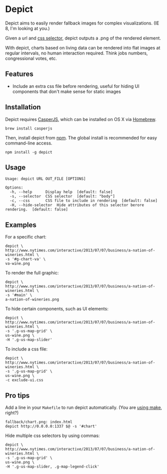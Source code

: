 # Depict

Depict aims to easily render fallback images for complex visualizations. (IE 8, I'm looking at you.)

Given a url and [css selector](http://www.w3.org/TR/selectors/#selectors), depict outputs a .png of the rendered element.

With depict, charts based on living data can be rendered into flat images at regular intervals, no human interaction required. Think jobs numbers, congressional votes, etc.

## Features

- Include an extra css file before rendering, useful for hiding UI components that don't make sense for static images

## Installation

Depict requires [CasperJS](http://docs.casperjs.org/en/latest/installation.html), which can be installed on OS X via [Homebrew](http://brew.sh/).

    brew install casperjs

Then, install depict from [npm](https://npmjs.org/package/depict). The global install is recommended for easy command-line access.

    npm install -g depict

## Usage

    Usage: depict URL OUT_FILE [OPTIONS]

    Options:
      -h, --help      Display help  [default: false]
      -s, --selector  CSS selector  [default: "body"]
      -c, --css       CSS file to include in rendering  [default: false]
      -H, --hide-selector  Hide attributes of this selector berore rendering.  [default: false]

## Examples

For a specific chart:

    depict \
    http://www.nytimes.com/interactive/2013/07/07/business/a-nation-of-wineries.html \
    -s '#g-chart-va' \
    va-wine.png

To render the full graphic:

    depict \
    http://www.nytimes.com/interactive/2013/07/07/business/a-nation-of-wineries.html \
    -s '#main' \
    a-nation-of-wineries.png

To hide certain components, such as UI elements:

    depict \
    http://www.nytimes.com/interactive/2013/07/07/business/a-nation-of-wineries.html \
    -s '.g-us-map-grid' \
    us-wine.png \
    -H '.g-us-map-slider'

To include a css file:

    depict \
    http://www.nytimes.com/interactive/2013/07/07/business/a-nation-of-wineries.html \
    -s '.g-us-map-grid' \
    us-wine.png \
    -c exclude-ui.css

## Pro tips

Add a line in your `Makefile` to run depict automatically. (You are [using make](http://bost.ocks.org/mike/make/), right?)

    fallback/chart.png: index.html
    depict http://0.0.0.0:1337 $@ -s '#chart'

Hide multiple css selectors by using commas:

    depict \
    http://www.nytimes.com/interactive/2013/07/07/business/a-nation-of-wineries.html \
    -s '.g-us-map-grid' \
    us-wine.png \
    -H '.g-us-map-slider, .g-map-legend-click'

